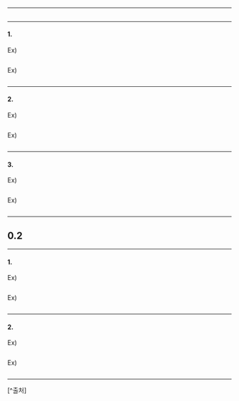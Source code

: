 # 

---
## 

---
#### 1. 

Ex)   
```bash

```

Ex)   
```bash

```

---
#### 2. 

Ex)   
```bash

```

Ex)   
```bash

```

---
#### 3. 

Ex)   
```bash

```

Ex)   
```bash

```

---
## 0.2 

---
#### 1. 

Ex)   
```bash

```

Ex)   
```bash

```

---
#### 2. 

Ex)   
```bash

```

Ex)   
```bash

```

---
 [^출처]